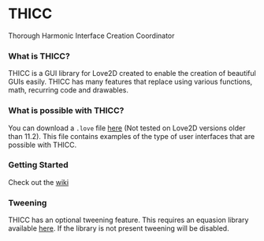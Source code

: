 # THICC
Thorough Harmonic Interface Creation Coordinator

### What is THICC?
THICC is a GUI library for Love2D created to enable the creation of beautiful GUIs easily. THICC has many features that replace using various functions, math, recurring code and drawables.

### What is possible with THICC?
You can download a `.love` file [here](https://github.com/EWalnut/THICC) (Not tested on Love2D versions older than 11.2). This file contains examples of the type of user interfaces that are possible with THICC. 

### Getting Started
Check out the [wiki](https://github.com/EWalnut/THICC)

### Tweening
THICC has an optional tweening feature. This requires an equasion library available [here](https://github.com/EmmanuelOga/easing/blob/master/lib/easing.lua). If the library is not present tweening will be disabled.
